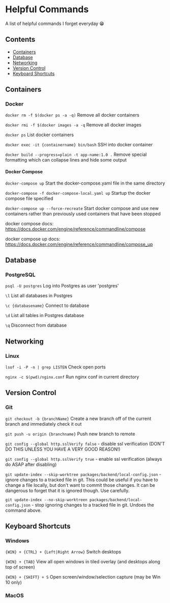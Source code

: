 # Helpful Commands
A list of helpful commands I forget everyday 😁

## Contents
+ [Containers](#Containers)
+ [Database](#Database)
+ [Networking](#Networking)
+ [Version Control](#version-control)
+ [Keyboard Shortcuts](#keyboard-shortcuts)

## Containers
### Docker
`docker rm -f $(docker ps -a -q)` Remove all docker containers

`docker rmi -f $(docker images -a -q` Remove all docker images

`docker ps` List docker containers

`docker exec -it {containername} bin/bash` SSH into docker container

`docker build --progress=plain -t app-name:1.0 .` Remove special formatting which can collapse lines and hide some output

#### Docker Compose

`docker-compose up` Start the docker-compose.yaml file in the same directory

`docker-compose -f docker-compose-local.yaml up` Startup the docker compose file specified

`docker-compose up --force-recreate` Start docker compose and use new containers rather than previously used containers that have been stopped

docker compose docs: https://docs.docker.com/engine/reference/commandline/compose

docker compose up docs: https://docs.docker.com/engine/reference/commandline/compose_up


## Database
### PostgreSQL
`psql -U postgres` Log into Postgres as user 'postgres'

`\l` List all databases in Postgres

`\c {databasename}` Connect to database

`\d` List all tables in Postgres database

`\q` Disconnect from database

## Networking
### Linux
`lsof -i -P -n | grep LISTEN` Check open ports

`nginx -c $(pwd)/nginx.conf` Run nginx conf in current directory
 
## Version Control
### Git

`git checkout -b {branchName}` Create a new branch off of the current branch and immediately check it out

`git push -u origin {branchname}` Push new branch to remote

`git config --global http.sslVerify false` - disable ssl verification (DON'T DO THIS UNLESS YOU HAVE A VERY GOOD REASON!)

`git config --global http.sslVerify true` - enable ssl verification (always do ASAP after disabling)

`git update-index --skip-worktree packages/backend/local-config.json` - ignore changes to a tracked file in git. This could be useful if you have to change a file locally, but don't want to commit those changes. It can be dangerous to forget that it is ignored though. Use carefully.

`git update-index --no-skip-worktreen packages/backend/local-config.json` - stop ignoring changes to a tracked file in git. Undoes the command above.

## Keyboard Shortcuts
### Windows
`{WIN} + {CTRL} + {Left|Right Arrow}` Switch desktops

`{WIN} + {TAB}` View all open windows in tiled overlay (and desktops along top of screen)

`{WIN} + {SHIFT} + S` Open screen/window/selection capture (may be Win 10 only)

### MacOS
